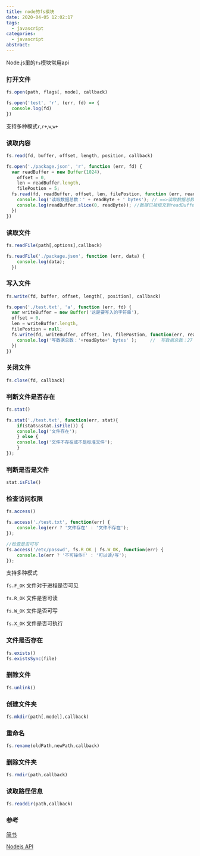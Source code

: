```yaml
---
title: node的fs模块
date: 2020-04-05 12:02:17
tags:
  - javascript
categories:
  - javascript
abstract:
---
```


Node.js里的`fs`模块常用api

<!--more-->

### 打开文件

```javascript
fs.open(path, flags[, mode], callback)

fs.open('test', 'r', (err, fd) => {
  console.log(fd)
})
```

支持多种模式`r`,`r+`,`w`,`w+`

### 读取内容

```javascript
fs.read(fd, buffer, offset, length, position, callback)

fs.open('./package.json', 'r', function (err, fd) {
  var readBuffer = new Buffer(1024),
    offset = 0,
    len = readBuffer.length,
    filePostion = 5;
  fs.read(fd, readBuffer, offset, len, filePostion, function (err, readByte) {
    console.log('读取数据总数：' + readByte + ' bytes'); // ==>读取数据总数：2 bytes 
    console.log(readBuffer.slice(0, readByte)); //数据已被填充到readBuffer中 
  })
})
```

### 读取文件

```javascript
fs.readFile(path[,options],callback)

fs.readFile('./package.json', function (err, data) {
	console.log(data);
  })
```

### 写入文件

```javascript
fs.write(fd, buffer, offset, length[, position], callback)

fs.open('./test.txt', 'a', function (err, fd) { 
  var writeBuffer = new Buffer('这是要写入的字符串'), 
  offset = 0, 
  len = writeBuffer.length, 
  filePostion = null; 
  fs.write(fd, writeBuffer, offset, len, filePostion, function(err, readByte){ 
    console.log('写数据总数：'+readByte+' bytes' );     //  写数据总数：27 bytes 
  })
})
```

### 关闭文件

```javascript
fs.close(fd, callback)
```

### 判断文件是否存在

```javascript
fs.stat()

fs.stat('./test.txt', function(err, stat){
    if(stat&&stat.isFile()) {
    console.log('文件存在');
    } else {
    console.log('文件不存在或不是标准文件');
    }
});
```

### 判断是否是文件

```javascript
stat.isFile()
```

### 检查访问权限

```javascript
fs.access()

fs.access('./test.txt', function(err) {
    console.log(err ? '文件存在' : '文件不存在');
});

//检查是否可写
fs.access('/etc/passwd', fs.R_OK | fs.W_OK, function(err) {
    console.lo(err ? '不可操作!' : '可以读/写');
});
```

支持多种模式

`fs.F_OK` 文件对于进程是否可见

`fs.R_OK` 文件是否可读

`fs.W_OK` 文件是否可写

`fs.X_OK` 文件是否可执行

### 文件是否存在

```javascript
fs.exists()
fs.existsSync(file)
```

### 删除文件

```javascript
fs.unlink()
```

### 创建文件夹

```javascript
fs.mkdir(path[,model],callback)
```

### 重命名

```javascript
fs.rename(oldPath,newPath,callback)
```

### 删除文件夹

```javascript
fs.rmdir(path,callback)
```

### 读取路径信息

```javascript
fs.readdir(path,callback)
```

### 参考

[简书](https://www.jianshu.com/p/eec2cae9d93a)

[Nodejs API](http://nodejs.cn/api/fs.html)